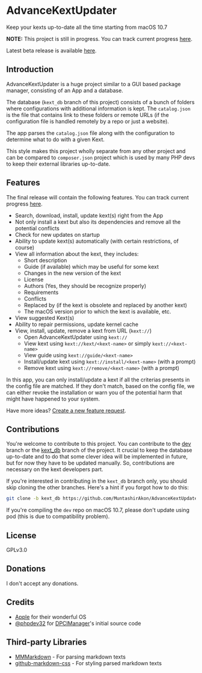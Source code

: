 # AdvanceKextUpdater
Keep your kexts up-to-date all the time starting from macOS 10.7

**NOTE:** This project is still in progress. You can track current progress [here](https://github.com/MuntashirAkon/AdvanceKextUpdater/projects/1).

Latest beta release is available [here](https://github.com/MuntashirAkon/AdvanceKextUpdater/releases/latest).

## Introduction
AdvanceKextUpdater is a huge project similar to a GUI based package manager, consisting of an App and a database.

  The database (`kext_db` branch of this project) consists of a bunch of folders where configurations with additional
  information is kept. The `catalog.json` is the file that contains link to these folders or remote URLs (if the
  configuration file is handled remotely by a repo or just a website).

  The app parses the `catalog.json` file along with the configuration to determine what to do with a given Kext.
  
This style makes this project wholly separate from any other project and can be compared to `composer.json` project
which is used by many PHP devs to keep their external libraries up-to-date.

## Features
The final release will contain the following features. You can track current progress [here](https://github.com/MuntashirAkon/AdvanceKextUpdater/projects/1).

- Search, download, install, update kext(s) right from the App
- Not only install a kext but also its dependencies and remove all the potential conflicts
- Check for new updates on startup
- Ability to update kext(s) automatically (with certain restrictions, of course)
- View all information about the kext, they includes:
  * Short description
  * Guide (if available) which may be useful for some kext
  * Changes in the new version of the kext
  * License
  * Authors (Yes, they should be recognize properly)
  * Requirements
  * Conflicts
  * Replaced by (if the kext is obsolete and replaced by another kext)
  * The macOS version prior to which the kext is available, etc.
- View suggested Kext(s)
- Ability to repair permissions, update kernel cache
- View, install, update, remove a kext from URL (`kext://`)
  * Open AdvanceKextUpdater using `kext://`
  * View kext using `kext://kext/<kext-name>` or simply `kext://<kext-name>`
  * View guide using `kext://guide/<kext-name>`
  * Install/update kext using `kext://install/<kext-name>` (with a prompt)
  * Remove kext using `kext://remove/<kext-name>` (with a prompt)

In this app, you can only install/update a kext if all the criterias presents in the config file are matched. If they
don't match, based on the config file, we can either revoke the installation or warn you of the potential harm that might
have happened to your system.

Have more ideas? [Create a new feature request](https://github.com/MuntashirAkon/AdvanceKextUpdater/issues/new).

## Contributions
You're welcome to contribute to this project. You can contribute to the [dev](https://github.com/MuntashirAkon/AdvanceKextUpdater/tree/dev)
branch or the [kext_db](https://github.com/MuntashirAkon/AdvanceKextUpdater/tree/kext_db) branch of the project.
It crucial to keep the database up-to-date and to do that some clever idea will be implemented in future, but for now
they have to be updated manually. So, contributions are necessary on the kext developers part.

If you're interested in contributing in the `kext_db` branch only, you should skip cloning the other branches. Here's a hint
if you forgot how to do this:
```sh
git clone -b kext_db https://github.com/MuntashirAkon/AdvanceKextUpdater.git
```

If you're compiling the `dev` repo on macOS 10.7, please don't update using pod (this is due to compatibility problem).

## License
GPLv3.0

## Donations
I don't accept any donations.

## Credits
- [Apple](https://apple.com) for their wonderful OS
- [@phpdev32](https://sourceforge.net/u/phpdev32) for 
  [DPCIManager](https://github.com/MuntashirAkon/DPCIManager)'s initial source code

## Third-party Libraries
- [MMMarkdown](https://github.com/mdiep/MMMarkdown) - For parsing markdown texts
- [github-markdown-css](https://github.com/sindresorhus/github-markdown-css) - For styling parsed markdown texts
